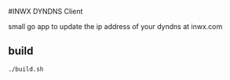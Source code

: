 #INWX DYNDNS Client

small go app to update the ip address of your dyndns at inwx.com

## build

```
./build.sh
```

